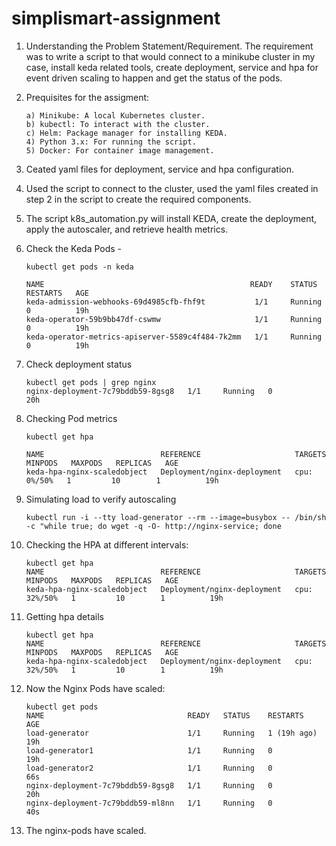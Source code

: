 
# simplismart-assignment

1. Understanding the Problem Statement/Requirement. The requirement was to write a script to that would connect to a minikube cluster in my case, install keda related tools, create deployment, service and hpa for event driven scaling to happen and get the status of the pods.

2. Prequisites for the assigment:

	  ```
	  a) Minikube: A local Kubernetes cluster.
	  b) kubectl: To interact with the cluster.
	  c) Helm: Package manager for installing KEDA.
	  4) Python 3.x: For running the script.
	  5) Docker: For container image management.
	```

3. Ceated yaml files for deployment, service and hpa configuration.

4. Used the script to connect to the cluster, used the yaml files created in step 2 in the script to create the required components.

5. The script k8s_automation.py will install KEDA, create the deployment, apply the autoscaler, and retrieve health metrics.

6. Check the Keda Pods -

	```
	kubectl get pods -n keda
	
	NAME                                              READY    STATUS    RESTARTS   AGE
	keda-admission-webhooks-69d4985cfb-fhf9t           1/1     Running   0          19h
	keda-operator-59b9bb47df-cswmw                     1/1     Running   0          19h
	keda-operator-metrics-apiserver-5589c4f484-7k2mm   1/1     Running   0          19h
	```

7. Check deployment status
	```
	kubectl get pods | grep nginx
	nginx-deployment-7c79bddb59-8gsg8   1/1     Running   0             20h
	```

8. Checking Pod metrics
	```
	kubectl get hpa
	
	NAME                          REFERENCE                     TARGETS       	MINPODS   MAXPODS   REPLICAS   AGE
	keda-hpa-nginx-scaledobject   Deployment/nginx-deployment   cpu: 0%/50%   1         10        1          19h
	```

9. Simulating load to verify autoscaling
	```
	kubectl run -i --tty load-generator --rm --image=busybox -- /bin/sh -c "while true; do wget -q -O- http://nginx-service; done
	```

10. Checking the HPA at different intervals: 

	```
	kubectl get hpa
	NAME                          REFERENCE                     TARGETS        MINPODS   MAXPODS   REPLICAS   AGE
	keda-hpa-nginx-scaledobject   Deployment/nginx-deployment   cpu: 32%/50%   1         10        1          19h
	```

11. Getting hpa details
	```
	kubectl get hpa
	NAME                          REFERENCE                     TARGETS        MINPODS   MAXPODS   REPLICAS   AGE
	keda-hpa-nginx-scaledobject   Deployment/nginx-deployment   cpu: 32%/50%   1         10        1          19h
	```

12. Now the Nginx Pods have scaled: 
	```
	kubectl get pods
	NAME                                READY   STATUS    RESTARTS      AGE
	load-generator                      1/1     Running   1 (19h ago)   19h
	load-generator1                     1/1     Running   0             19h
	load-generator2                     1/1     Running   0             66s
	nginx-deployment-7c79bddb59-8gsg8   1/1     Running   0             20h
	nginx-deployment-7c79bddb59-ml8nn   1/1     Running   0             40s
	```

14. The nginx-pods have scaled.
